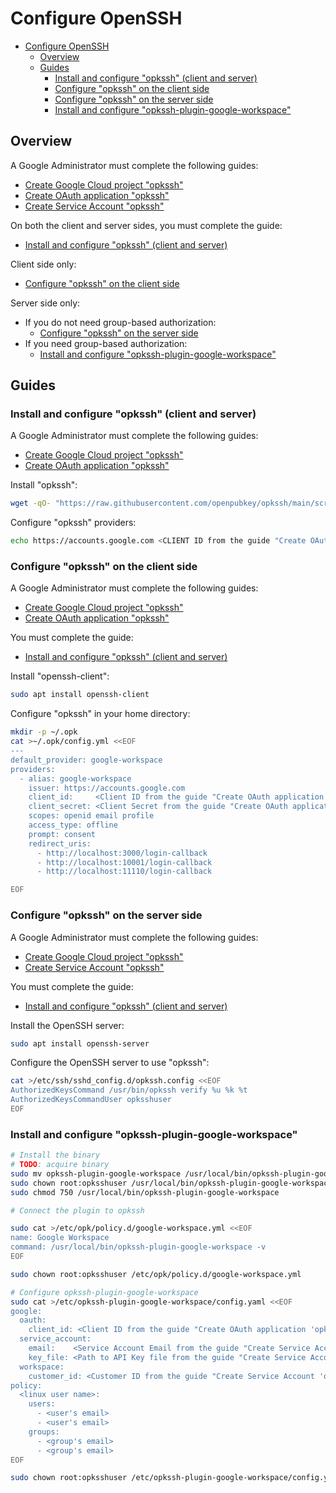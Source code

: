 # Configure OpenSSH

- [Configure OpenSSH](#configure-openssh)
  - [Overview](#overview)
  - [Guides](#guides)
    - [Install and configure "opkssh" (client and server)](#install-and-configure-opkssh-client-and-server)
    - [Configure "opkssh" on the client side](#configure-opkssh-on-the-client-side)
    - [Configure "opkssh" on the server side](#configure-opkssh-on-the-server-side)
    - [Install and configure "opkssh-plugin-google-workspace"](#install-and-configure-opkssh-plugin-google-workspace)

## Overview

A Google Administrator must complete the following guides:
- [Create Google Cloud project "opkssh"](./../google-cloud-project/README.md)
- [Create OAuth application "opkssh"](./../google-oauth-application/README.md)
- [Create Service Account "opkssh"](./google-servive-account/README.md)

On both the client and server sides, you must complete the guide:
- [Install and configure "opkssh" (client and server)](#install-and-configure-opkssh-client-and-server)

Client side only:
- [Configure "opkssh" on the client side](#configure-opkssh-on-the-client-side)

Server side only:
- If you do not need group-based authorization:
  - [Configure "opkssh" on the server side](#configure-opkssh-on-the-server-side)
- If you need group-based authorization:
  - [Install and configure "opkssh-plugin-google-workspace"](#install-and-configure-opkssh-plugin-google-workspace)
  
## Guides

### Install and configure "opkssh" (client and server)

A Google Administrator must complete the following guides:
- [Create Google Cloud project "opkssh"](./../google-cloud-project/README.md)
- [Create OAuth application "opkssh"](./../google-oauth-application/README.md)

Install "opkssh":
```bash
wget -qO- "https://raw.githubusercontent.com/openpubkey/opkssh/main/scripts/install-linux.sh" | sudo bash
```

Configure "opkssh" providers:
```bash
echo https://accounts.google.com <CLIENT ID from the guide "Create OAuth application 'opkssh'"> 24h | sudo tee /etc/opk/providers
```

### Configure "opkssh" on the client side

A Google Administrator must complete the following guides:
- [Create Google Cloud project "opkssh"](./../google-cloud-project/README.md)
- [Create OAuth application "opkssh"](./../google-oauth-application/README.md)

You must complete the guide:
- [Install and configure "opkssh" (client and server)](#install-and-configure-opkssh-client-and-server)

Install "openssh-client":
```bash
sudo apt install openssh-client
```

Configure "opkssh" in your home directory:
```bash
mkdir -p ~/.opk
cat >~/.opk/config.yml <<EOF
---
default_provider: google-workspace
providers:
  - alias: google-workspace
    issuer: https://accounts.google.com
    client_id:     <Client ID from the guide "Create OAuth application 'opkssh'"> 
    client_secret: <Client Secret from the guide "Create OAuth application 'opkssh'"> 
    scopes: openid email profile
    access_type: offline
    prompt: consent
    redirect_uris:
      - http://localhost:3000/login-callback
      - http://localhost:10001/login-callback
      - http://localhost:11110/login-callback

EOF
```

### Configure "opkssh" on the server side

A Google Administrator must complete the following guides:
- [Create Google Cloud project "opkssh"](./../google-cloud-project/README.md)
- [Create Service Account "opkssh"](./google-servive-account/README.md)

You must complete the guide:
- [Install and configure "opkssh" (client and server)](#install-and-configure-opkssh-client-and-server)

Install the OpenSSH server:
```bash
sudo apt install openssh-server
```

Configure the OpenSSH server to use "opkssh":
```bash
cat >/etc/ssh/sshd_config.d/opkssh.config <<EOF
AuthorizedKeysCommand /usr/bin/opkssh verify %u %k %t
AuthorizedKeysCommandUser opksshuser
EOF
```

### Install and configure "opkssh-plugin-google-workspace"

```bash
# Install the binary
# TODO: acquire binary
sudo mv opkssh-plugin-google-workspace /usr/local/bin/opkssh-plugin-google-workspace
sudo chown root:opksshuser /usr/local/bin/opkssh-plugin-google-workspace
sudo chmod 750 /usr/local/bin/opkssh-plugin-google-workspace

# Connect the plugin to opkssh

sudo cat >/etc/opk/policy.d/google-workspace.yml <<EOF
name: Google Workspace
command: /usr/local/bin/opkssh-plugin-google-workspace -v
EOF

sudo chown root:opksshuser /etc/opk/policy.d/google-workspace.yml

# Configure opkssh-plugin-google-workspace
sudo cat >/etc/opkssh-plugin-google-workspace/config.yaml <<EOF
google:
  oauth:
    client_id: <Client ID from the guide "Create OAuth application 'opkssh'"> 
  service_account:
    email:    <Service Account Email from the guide "Create Service Account 'opkssh'">
    key_file: <Path to API Key file from the guide "Create Service Account 'opkssh'">
  workspace:  
    customer_id: <Customer ID from the guide "Create Service Account 'opkssh'">
policy:
  <linux user name>:
    users:
      - <user's email>
      - <user's email>
    groups:
      - <group's email>
      - <group's email>
EOF

sudo chown root:opksshuser /etc/opkssh-plugin-google-workspace/config.yaml
```
